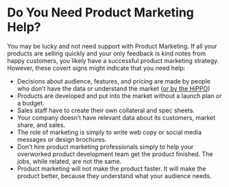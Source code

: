 # Do You Need Product Marketing Help?

You may be lucky and not need support with Product Marketing. If all your products are selling quickly and your only feedback is kind notes from happy customers, you likely have a successful product marketing strategy.  However, these covert signs might indicate that you need help:

* Decisions about audience, features, and pricing are made by people who don’t have the data or understand the market \([or by the HiPPO](http://www.enricdurany.com/agile-startup-entrepreneur/hippos-highest-paid-person-opinion-data-driven-decision-making/)\)
* Products are developed and put into the market without a launch plan or a budget.
* Sales staff have to create their own collateral and spec sheets.
* Your company doesn’t have relevant data about its customers, market share, and sales.
* The role of marketing is simply to write web copy or social media messages or design brochures.
* Don’t hire product marketing professionals simply to help your overworked product development team get the product finished. The jobs, while related, are not the same.
* Product marketing will not make the product faster. It will make the product better, because they understand what your audience needs.

